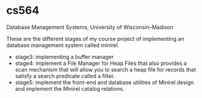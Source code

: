 cs564
=====

Database Management Systems, University of Wisconsin–Madison    

These are the different stages of my course project of implementing an database management system called minirel.  

- stage3: implementing a buffer manager 
- stage4: implement a File Manager for Heap Files that also provides a scan mechanism that will allow you to search a heap
file for records that satisfy a search predicate called a filter.  
- stage5: implement the front-end and database utilities of Minirel.design and implement the Minirel catalog relations.
